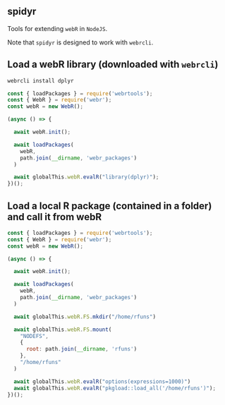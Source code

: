 ## spidyr

Tools for extending `webR` in `NodeJS`.

Note that `spidyr` is designed to work with `webrcli`.

## Load a webR library (downloaded with `webrcli`)

```bash
webrcli install dplyr
```

```javascript
const { loadPackages } = require('webrtools');
const { WebR } = require('webr');
const webR = new WebR();

(async () => {

  await webR.init();

  await loadPackages(
    webR,
    path.join(__dirname, 'webr_packages')
  )

  await globalThis.webR.evalR("library(dplyr)");
})();
```

## Load a local R package (contained in a folder) and call it from webR

```javascript
const { loadPackages } = require('webrtools');
const { WebR } = require('webr');
const webR = new WebR();

(async () => {

  await webR.init();

  await loadPackages(
    webR,
    path.join(__dirname, 'webr_packages')
  )

  await globalThis.webR.FS.mkdir("/home/rfuns")

  await globalThis.webR.FS.mount(
    "NODEFS",
    {
      root: path.join(__dirname, 'rfuns')
    },
    "/home/rfuns"
  )

  await globalThis.webR.evalR("options(expressions=1000)")
  await globalThis.webR.evalR("pkgload::load_all('/home/rfuns')");
})();
```